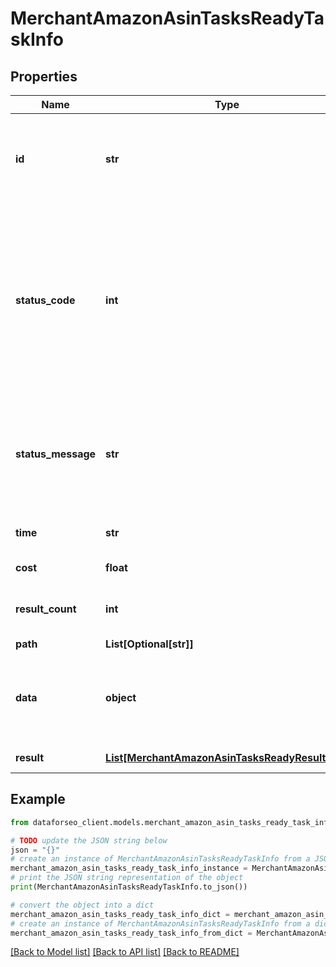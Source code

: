 # MerchantAmazonAsinTasksReadyTaskInfo


## Properties

Name | Type | Description | Notes
------------ | ------------- | ------------- | -------------
**id** | **str** | task identifier unique task identifier in our system in the UUID format | [optional] 
**status_code** | **int** | status code of the task generated by DataForSEO, can be within the following range: 10000-60000 you can find the full list of the response codes here | [optional] 
**status_message** | **str** | informational message of the task you can find the full list of general informational messages here | [optional] 
**time** | **str** | execution time, seconds | [optional] 
**cost** | **float** | total tasks cost, USD | [optional] 
**result_count** | **int** | number of elements in the result array | [optional] 
**path** | **List[Optional[str]]** | URL path | [optional] 
**data** | **object** | contains the same parameters that you specified in the POST request | [optional] 
**result** | [**List[MerchantAmazonAsinTasksReadyResultInfo]**](MerchantAmazonAsinTasksReadyResultInfo.md) | array of results | [optional] 

## Example

```python
from dataforseo_client.models.merchant_amazon_asin_tasks_ready_task_info import MerchantAmazonAsinTasksReadyTaskInfo

# TODO update the JSON string below
json = "{}"
# create an instance of MerchantAmazonAsinTasksReadyTaskInfo from a JSON string
merchant_amazon_asin_tasks_ready_task_info_instance = MerchantAmazonAsinTasksReadyTaskInfo.from_json(json)
# print the JSON string representation of the object
print(MerchantAmazonAsinTasksReadyTaskInfo.to_json())

# convert the object into a dict
merchant_amazon_asin_tasks_ready_task_info_dict = merchant_amazon_asin_tasks_ready_task_info_instance.to_dict()
# create an instance of MerchantAmazonAsinTasksReadyTaskInfo from a dict
merchant_amazon_asin_tasks_ready_task_info_from_dict = MerchantAmazonAsinTasksReadyTaskInfo.from_dict(merchant_amazon_asin_tasks_ready_task_info_dict)
```
[[Back to Model list]](../README.md#documentation-for-models) [[Back to API list]](../README.md#documentation-for-api-endpoints) [[Back to README]](../README.md)


